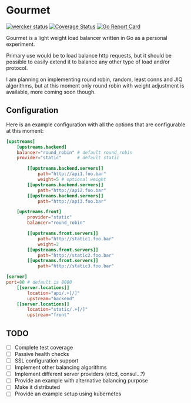 # Gourmet
[![wercker status](https://app.wercker.com/status/949708198ad9641d1d0ba724528173f5/s/master "wercker status")](https://app.wercker.com/project/byKey/949708198ad9641d1d0ba724528173f5)
[![Coverage Status](https://coveralls.io/repos/github/tonto/gourmet/badge.svg?branch=master)](https://coveralls.io/github/tonto/gourmet?branch=master)
[![Go Report Card](https://goreportcard.com/badge/github.com/tonto/gourmet)](https://goreportcard.com/report/github.com/tonto/gourmet)

Gourmet is a light weight load balancer written in Go as a personal experiment.

Primary use would be to load balance http requests, but it should be possible to 
easily extend it to balance any other type of load and/or protocol.

I am planning on implementing round robin, random, least conns and JIQ algorithms, but
at this moment only round robin with weight adjustment is available, more coming soon though.

## Configuration
Here is an example configuration with all the options that are configurable at this moment:

```toml
[upstreams]
    [upstreams.backend]
    balancer="round_robin" # default round_robin 
    provider="static"      # default static

        [[upstreams.backend.servers]]
            path="http://api1.foo.bar"
            weight=5 # optional weight
        [[upstreams.backend.servers]]
            path="http://api2.foo.bar"
        [[upstreams.backend.servers]]
            path="http://api3.foo.bar"

    [upstreams.front]
        provider="static"
        balancer="round_robin"

        [[upstreams.front.servers]]
            path="http://static1.foo.bar"
            weight=2    
        [[upstreams.front.servers]]
            path="http://static2.foo.bar"
        [[upstreams.front.servers]]
            path="http://static3.foo.bar"

[server]
port=80 # default is 8080
    [[server.locations]]
        location="api/.+[/]"
        upstream="backend"
    [[server.locations]]
        location="static/.+[/]"
        upstream="front"
```

## TODO
- [ ] Complete test coverage
- [ ] Passive health checks
- [ ] SSL configuration support
- [ ] Implement other balancing algorithms
- [ ] Implement different server providers (etcd, consul...?)
- [ ] Provide an example with alternative balancing purpose
- [ ] Make it distributed
- [ ] Provide an example setup using kubernetes

